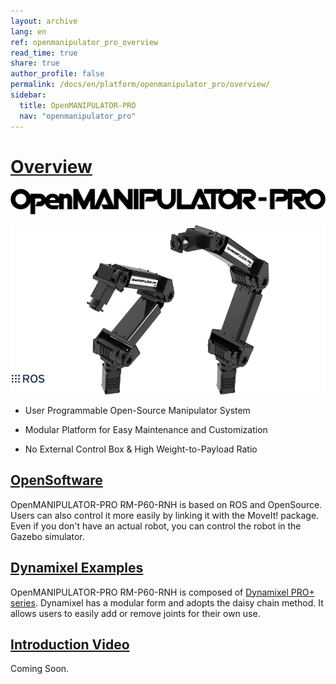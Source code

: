 ```yaml
---
layout: archive
lang: en
ref: openmanipulator_pro_overview
read_time: true
share: true
author_profile: false
permalink: /docs/en/platform/openmanipulator_pro/overview/
sidebar:
  title: OpenMANIPULATOR-PRO
  nav: "openmanipulator_pro"
---
```



# [Overview](#overview)


![](/assets/images/platform/openmanipulator_pro/logo.png)

<img src="/assets/images/platform/openmanipulator_pro/product_img.png" width="1250">

- User Programmable Open-Source Manipulator System 

- Modular Platform for Easy Maintenance and Customization

- No External Control Box & High Weight-to-Payload Ratio

## [OpenSoftware](#opensoftware)
OpenMANIPULATOR-PRO RM-P60-RNH is based on ROS ​and OpenSource. Users can also control it more easily by linking it with the MoveIt! package. Even if you don't have an actual robot, you can control the robot in the Gazebo simulator​.

## [Dynamixel Examples](#dynamixel-examples)
OpenMANIPULATOR-PRO RM-P60-RNH is composed of [Dynamixel PRO+ series](/docs/en/dxl/pro_plus/). Dynamixel has a modular form and adopts the daisy chain method. It allows users to easily add or remove joints for their own use.  

## [Introduction Video](#introduction-video)
Coming Soon.
